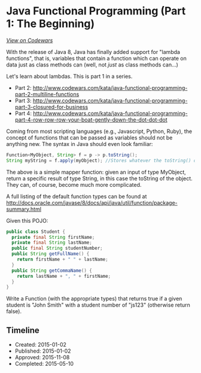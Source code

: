# Java Functional Programming (Part 1: The Beginning)
[*View on Codewars*](https://www.codewars.com/kata/java-functional-programming-part-1-the-beginning)

With the release of Java 8, Java has finally added support for "lambda functions", that is, variables that contain a function which can operate on data just as class methods can (well, not _just_ as class methods can...)

Let's learn about lambdas. This is part 1 in a series.

* Part 2: http://www.codewars.com/kata/java-functional-programming-part-2-multiline-functions
* Part 3: http://www.codewars.com/kata/java-functional-programming-part-3-closured-for-business
* Part 4: http://www.codewars.com/kata/java-functional-programming-part-4-row-row-row-your-boat-gently-down-the-dot-dot-dot

Coming from most scripting languages (e.g., Javascript, Python, Ruby), the concept of functions that can be passed as variables should not be anything new. The syntax in Java should even look familiar:

```java
Function<MyObject, String> f = p -> p.toString();
String myString = f.apply(myObject); //Stores whatever the toString() of myObject is in myString
```

The above is a simple mapper function: given an input of type MyObject, return a specific result of type String, in this case the toString of the object. They can, of course, become much more complicated.

A full listing of the default function types can be found at http://docs.oracle.com/javase/8/docs/api/java/util/function/package-summary.html

Given this POJO:

```java
public class Student {
  private final String firstName;
  private final String lastName;
  public final String studentNumber;
  public String getFullName() {
    return firstName + " " + lastName;
  }
  public String getCommaName() {
    return lastName + ", " + firstName;
  }
}
```

Write a Function (with the appropriate types) that returns true if a given student is "John Smith" with a student number of "js123" (otherwise return false).

## Timeline
- Created: 2015-01-02
- Published: 2015-01-02
- Approved: 2015-11-08
- Completed: 2015-05-10